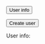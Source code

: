 <!--- This section is Cascading Style Sheet (CSS) and applies to HTML -->
<style>
/* "row style" is flexible size and aligns pictures in center */
.body { 
  background-color: #1DE1FC; 
}

/* "column style" is one-third of the width with padding */
.column {
  flex: 33.33%;
  padding: 5px;
}
</style>


<button onclick="getUserInfo()">User info</button>

<button onclick="createUser()">Create user</button>

<p>User info:</p>
<p id="userInfoName"></p>
<p id="userInfoEmail"></p>

<p id="userInfoPassword"></p>
<p id="userInfoDob"></p>
<p id="userInfoHeight"></p>
<p id="userInfoWeight"></p>
<p id="userInfoGoalStep"></p>
<p id="userInfoStats"></p>




<script>
  
  function getUserInfo() {
    let idInput = prompt("User ID:");

    const urlStart = "https://music.nighthawkcoders.tk/api/person/";
    const url = urlStart + idInput;

    console.log(url); 

    fetch(url)
      .then(res => res.json())
      .then(data => {
        console.log(data);
        
        document.getElementById("userInfoName").innerHTML = 
        "name: " + data.name;

        document.getElementById("userInfoEmail").innerHTML = 
        "email: " + data.email;

        document.getElementById("userInfoPassword").innerHTML = 
        "password: " + data.password;

        document.getElementById("userInfoDob").innerHTML = 
        "dob: " + data.dob;      
          
        document.getElementById("userInfoHeight").innerHTML = 
        "height: " + data.height;
  
         document.getElementById("userInfoWeight").innerHTML = 
        "weight: " + data.weight;
  
        document.getElementById("userInfoGoalStep").innerHTML = 
        "Step Goal: " + data.goalStep;
      
      })
  }


  function createUser() {
    let createUserInput = prompt("User Info:");

    const urlStart = "https://music.nighthawkcoders.tk/api/person/post";
    const url = urlStart;

    console.log(url); 

    fetch(url, {
        method: 'POST',
        headers: {
            'Content-Type': 'application/json'
        },
        body: JSON.stringify ({
            email: 'test@gmail.com'
        })
    })
      .then(res => {
        return res.json()
    })
      .then(data => {
        console.log(data);
      
      })
  }
  
</script>
